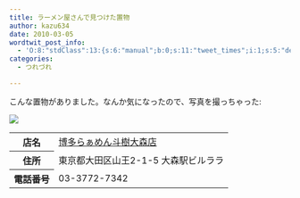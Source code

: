 ```yaml
---
title: ラーメン屋さんで見つけた置物
author: kazu634
date: 2010-03-05
wordtwit_post_info:
  - 'O:8:"stdClass":13:{s:6:"manual";b:0;s:11:"tweet_times";i:1;s:5:"delay";i:0;s:7:"enabled";i:1;s:10:"separation";s:2:"60";s:7:"version";s:3:"3.7";s:14:"tweet_template";b:0;s:6:"status";i:2;s:6:"result";a:0:{}s:13:"tweet_counter";i:2;s:13:"tweet_log_ids";a:1:{i:0;i:5141;}s:9:"hash_tags";a:0:{}s:8:"accounts";a:1:{i:0;s:7:"kazu634";}}'
categories:
  - つれづれ

---
```

<div class="section">
<p>
    こんな置物がありました。なんか気になったので、写真を撮っちゃった:
</p>
  
<p>
<center>
</center>
</p>
  
<p>
<a href="http://flickr.com/photos/42332031@N02/4411226804/" onclick="__gaTracker('send', 'event', 'outbound-article', 'http://flickr.com/photos/42332031@N02/4411226804/', '');" title="ラーメン屋さんで見付けた置物"><img src="http://farm5.static.flickr.com/4006/4411226804_2652e5edc8.jpg" /></a>
</p></p> 
  
<table>
<tr>
<th>
        店名
</th>
      
<td>
<a href="http://www.doko.jp/search/shop/sc70769543/?vos=apidoko1" onclick="__gaTracker('send', 'event', 'outbound-article', 'http://www.doko.jp/search/shop/sc70769543/?vos=apidoko1', '博多らぁめん斗樹大森店');" target="_blank">博多らぁめん斗樹大森店</a>
</td>
</tr>
    
<tr>
<th>
        住所
</th>
      
<td>
        東京都大田区山王2-1-5 大森駅ビルララ
</td>
</tr>
    
<tr>
<th>
        電話番号
</th>
      
<td>
        03-3772-7342
</td>
</tr>
</table>
</div>
